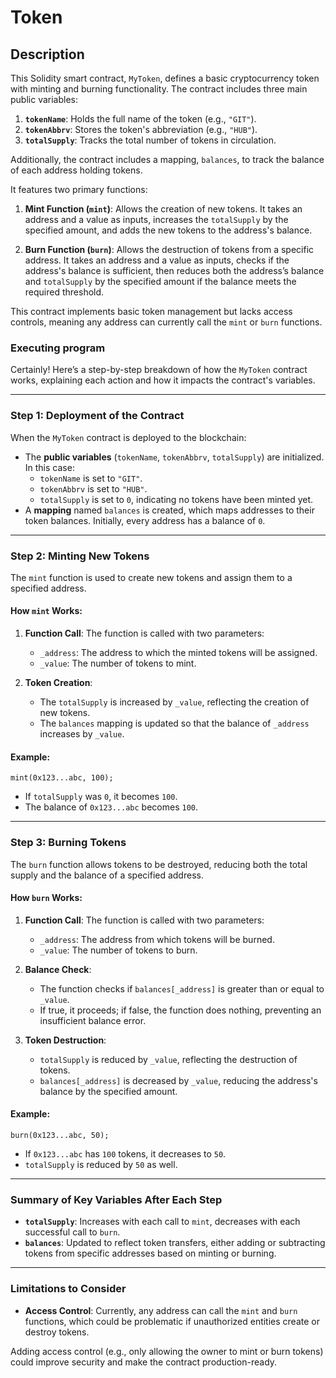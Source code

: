 # Token

## Description

This Solidity smart contract, `MyToken`, defines a basic cryptocurrency token with minting and burning functionality. The contract includes three main public variables:

1. **`tokenName`**: Holds the full name of the token (e.g., `"GIT"`).
2. **`tokenAbbrv`**: Stores the token's abbreviation (e.g., `"HUB"`).
3. **`totalSupply`**: Tracks the total number of tokens in circulation.

Additionally, the contract includes a mapping, `balances`, to track the balance of each address holding tokens. 

It features two primary functions:

1. **Mint Function (`mint`)**: Allows the creation of new tokens. It takes an address and a value as inputs, increases the `totalSupply` by the specified amount, and adds the new tokens to the address's balance.

2. **Burn Function (`burn`)**: Allows the destruction of tokens from a specific address. It takes an address and a value as inputs, checks if the address's balance is sufficient, then reduces both the address’s balance and `totalSupply` by the specified amount if the balance meets the required threshold.

This contract implements basic token management but lacks access controls, meaning any address can currently call the `mint` or `burn` functions.

### Executing program

Certainly! Here’s a step-by-step breakdown of how the `MyToken` contract works, explaining each action and how it impacts the contract's variables.

---

### Step 1: Deployment of the Contract
When the `MyToken` contract is deployed to the blockchain:
- The **public variables** (`tokenName`, `tokenAbbrv`, `totalSupply`) are initialized. In this case:
  - `tokenName` is set to `"GIT"`.
  - `tokenAbbrv` is set to `"HUB"`.
  - `totalSupply` is set to `0`, indicating no tokens have been minted yet.
- A **mapping** named `balances` is created, which maps addresses to their token balances. Initially, every address has a balance of `0`.

---

### Step 2: Minting New Tokens
The `mint` function is used to create new tokens and assign them to a specified address.

#### How `mint` Works:
1. **Function Call**: The function is called with two parameters:
   - `_address`: The address to which the minted tokens will be assigned.
   - `_value`: The number of tokens to mint.
   
2. **Token Creation**:
   - The `totalSupply` is increased by `_value`, reflecting the creation of new tokens.
   - The `balances` mapping is updated so that the balance of `_address` increases by `_value`.

#### Example:
```solidity
mint(0x123...abc, 100);
```
- If `totalSupply` was `0`, it becomes `100`.
- The balance of `0x123...abc` becomes `100`.

---

### Step 3: Burning Tokens
The `burn` function allows tokens to be destroyed, reducing both the total supply and the balance of a specified address.

#### How `burn` Works:
1. **Function Call**: The function is called with two parameters:
   - `_address`: The address from which tokens will be burned.
   - `_value`: The number of tokens to burn.
   
2. **Balance Check**:
   - The function checks if `balances[_address]` is greater than or equal to `_value`.
   - If true, it proceeds; if false, the function does nothing, preventing an insufficient balance error.

3. **Token Destruction**:
   - `totalSupply` is reduced by `_value`, reflecting the destruction of tokens.
   - `balances[_address]` is decreased by `_value`, reducing the address's balance by the specified amount.

#### Example:
```solidity
burn(0x123...abc, 50);
```
- If `0x123...abc` has `100` tokens, it decreases to `50`.
- `totalSupply` is reduced by `50` as well.

---

### Summary of Key Variables After Each Step
- **`totalSupply`**: Increases with each call to `mint`, decreases with each successful call to `burn`.
- **`balances`**: Updated to reflect token transfers, either adding or subtracting tokens from specific addresses based on minting or burning.

---

### Limitations to Consider
- **Access Control**: Currently, any address can call the `mint` and `burn` functions, which could be problematic if unauthorized entities create or destroy tokens.
  
Adding access control (e.g., only allowing the owner to mint or burn tokens) could improve security and make the contract production-ready.

